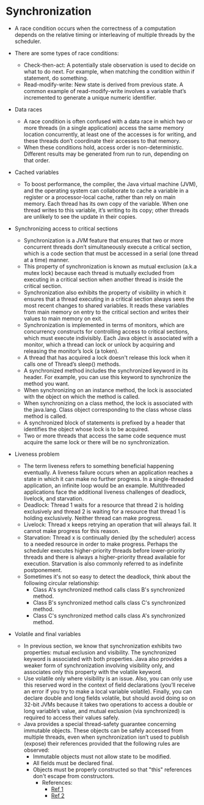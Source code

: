 # Synchronization

* A race condition occurs when the correctness of a computation depends on the
  relative timing or interleaving of multiple threads by the scheduler.
* There are some types of race conditions:
    * Check-then-act: A potentially stale observation is used to decide on what to do next.
    For example, when matching the condition within if statement, do something.
    * Read-modify-write: New state is derived from previous state. A common example
    of read-modify-write involves a variable that’s incremented to generate a unique numeric identifier.

* Data races
    * A race condition is often confused with a data race in which two or more threads (in a
      single application) access the same memory location concurrently, at least one of the
      accesses is for writing, and these threads don’t coordinate their accesses to that memory.
    * When these conditions hold, access order is non-deterministic. Different results may be
      generated from run to run, depending on that order.

* Cached variables
    * To boost performance, the compiler, the Java virtual machine (JVM), and the operating
      system can collaborate to cache a variable in a register or a processor-local cache, rather
      than rely on main memory. Each thread has its own copy of the variable. When one
      thread writes to this variable, it’s writing to its copy; other threads are unlikely to see the
      update in their copies.

* Synchronizing access to critical sections
    * Synchronization is a JVM feature that ensures that two or more concurrent threads don’t simultaneously
      execute a critical section, which is a code section that must be accessed in a serial (one thread at a time) manner.
    * This property of synchronization is known as mutual exclusion (a.k.a mutex lock) because each thread
      is mutually excluded from executing in a critical section when another thread is inside
      the critical section.
    * Synchronization also exhibits the property of visibility in which it ensures that a
      thread executing in a critical section always sees the most recent changes to shared
      variables. It reads these variables from main memory on entry to the critical section and
      writes their values to main memory on exit.
    * Synchronization is implemented in terms of monitors, which are concurrency
      constructs for controlling access to critical sections, which must execute indivisibly. Each
      Java object is associated with a monitor, which a thread can lock or unlock by acquiring
      and releasing the monitor’s lock (a token).
    * A thread that has acquired a lock doesn't release this lock when it calls one of
      Thread’s sleep() methods.
    * A synchronized method includes the synchronized keyword in its header.
      For example, you can use this keyword to synchronize the method you want.
    * When synchronizing on an instance method, the lock is associated with the object
      on which the method is called.
    * When synchronizing on a class method, the lock is associated with the java.lang.
      Class object corresponding to the class whose class method is called.
    * A synchronized block of statements is prefixed by a header that identifies the object whose
      lock is to be acquired.
    * Two or more threads that access the same code sequence must acquire the same lock or there will be no synchronization.

* Liveness problem
    * The term liveness refers to something beneficial happening eventually. A liveness failure
      occurs when an application reaches a state in which it can make no further progress. In a
      single-threaded application, an infinite loop would be an example. Multithreaded
      applications face the additional liveness challenges of deadlock, livelock, and starvation.
    * Deadlock: Thread 1 waits for a resource that thread 2 is holding exclusively and thread 2
      is waiting for a resource that thread 1 is holding exclusively. Neither thread can make progress.
    * Livelock: Thread x keeps retrying an operation that will always fail. It cannot make progress for this reason.
    * Starvation: Thread x is continually denied (by the scheduler) access to a needed resource
      in order to make progress. Perhaps the scheduler executes higher-priority threads before
      lower-priority threads and there is always a higher-priority thread available for execution.
      Starvation is also commonly referred to as indefinite postponement.
    * Sometimes it's not so easy to detect the deadlock, think about the following circular relationship:
        * Class A's synchronized method calls class B's synchronized method.
        * Class B's synchronized method calls class C's synchronized method.
        * Class C's synchronized method calls class A's synchronized method.

* Volatile and final variables
    * In previous section, we know that synchronization exhibits two properties: mutual exclusion and visibility.
      The synchronized keyword is associated with both properties. Java also provides a weaker form of synchronization
      involving visibility only, and associates only this property with the volatile keyword.
    * Use volatile only where visibility is an issue. Also, you can only use this
      reserved word in the context of field declarations (you’ll receive an error if you try to make a
      local variable volatile). Finally, you can declare double and long fields volatile, but
      should avoid doing so on 32-bit JVMs because it takes two operations to access a double or
      long variable’s value, and mutual exclusion (via synchronized) is required to access their
      values safely.
    * Java provides a special thread-safety guarantee concerning immutable objects. These
      objects can be safely accessed from multiple threads, even when synchronization isn’t
      used to publish (expose) their references provided that the following rules are observed:
      * Immutable objects must not allow state to be modified.
      * All fields must be declared final.
      * Objects must be properly constructed so that "this" references don't escape from constructors.
        * References:
            * [Ref 1](https://www.ibm.com/developerworks/library/j-jtp0618/)
            * [Ref 2](https://stackoverflow.com/questions/1588420/how-does-this-escape-the-constructor-in-java)
